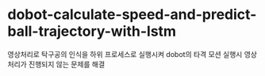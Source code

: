 # dobot-calculate-speed-and-predict-ball-trajectory-with-lstm

영상처리로 탁구공의 인식을 하위 프로세스로 실행시켜 dobot의 타격 모션 실행시 영상처리가 진행되지 않는 문제를 해결
